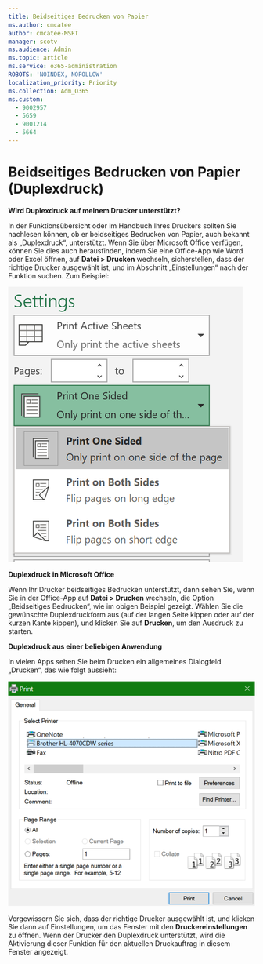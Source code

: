 ```yaml
---
title: Beidseitiges Bedrucken von Papier
ms.author: cmcatee
author: cmcatee-MSFT
manager: scotv
ms.audience: Admin
ms.topic: article
ms.service: o365-administration
ROBOTS: 'NOINDEX, NOFOLLOW'
localization_priority: Priority
ms.collection: Adm_O365
ms.custom:
  - 9002957
  - 5659
  - 9001214
  - 5664
---
```


# <a name="printing-on-both-sides-of-paper-duplex-printing"></a>Beidseitiges Bedrucken von Papier (Duplexdruck)

**Wird Duplexdruck auf meinem Drucker unterstützt?**

In der Funktionsübersicht oder im Handbuch Ihres Druckers sollten Sie nachlesen können, ob er beidseitiges Bedrucken von Papier, auch bekannt als „Duplexdruck“, unterstützt. Wenn Sie über Microsoft Office verfügen, können Sie dies auch herausfinden, indem Sie eine Office-App wie Word oder Excel öffnen, auf **Datei > Drucken** wechseln, sicherstellen, dass der richtige Drucker ausgewählt ist, und im Abschnitt „Einstellungen“ nach der Funktion suchen. Zum Beispiel: 

![Druckereinstellungen](media/print-settings.png)

**Duplexdruck in Microsoft Office**

Wenn Ihr Drucker beidseitiges Bedrucken unterstützt, dann sehen Sie, wenn Sie in der Office-App auf **Datei > Drucken** wechseln, die Option „Beidseitiges Bedrucken“, wie im obigen Beispiel gezeigt.  Wählen Sie die gewünschte Duplexdruckform aus (auf der langen Seite kippen oder auf der kurzen Kante kippen), und klicken Sie auf **Drucken**, um den Ausdruck zu starten.

**Duplexdruck aus einer beliebigen Anwendung**

In vielen Apps sehen Sie beim Drucken ein allgemeines Dialogfeld „Drucken“, das wie folgt aussieht: 

![Dialogfeld „Drucken“](media/print-dialog.png)

Vergewissern Sie sich, dass der richtige Drucker ausgewählt ist, und klicken Sie dann auf Einstellungen, um das Fenster mit den **Druckereinstellungen** zu öffnen. Wenn der Drucker den Duplexdruck unterstützt, wird die Aktivierung dieser Funktion für den aktuellen Druckauftrag in diesem Fenster angezeigt.
